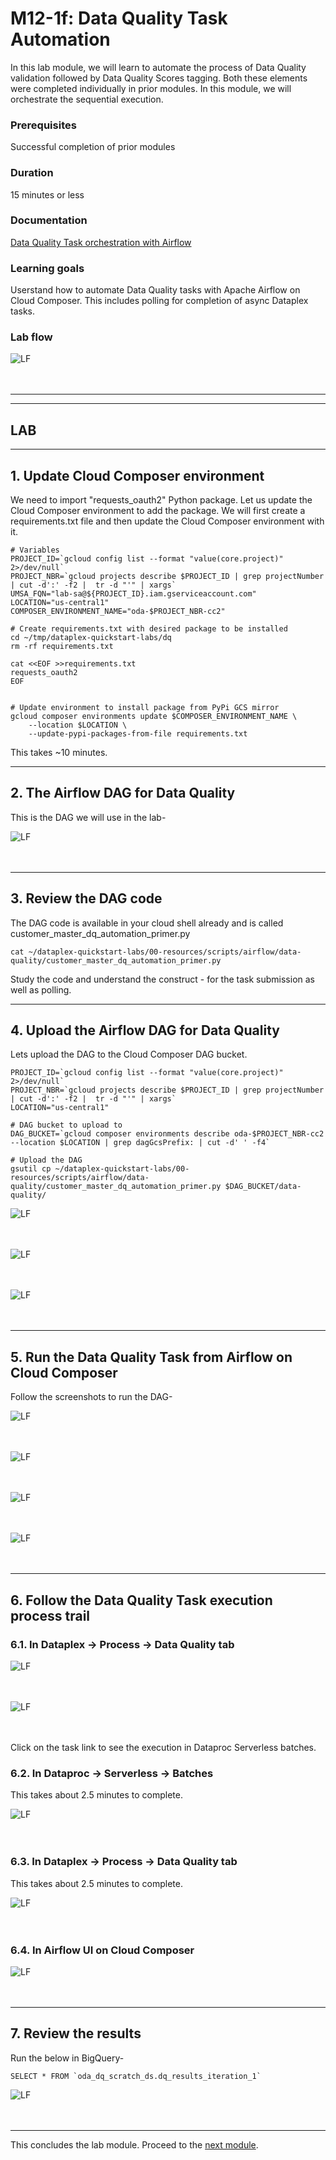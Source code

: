 # M12-1f: Data Quality Task Automation 

In this lab module, we will learn to automate the process of Data Quality validation followed by Data Quality Scores tagging. Both these elements were completed individually in prior modules. In this module, we will orchestrate the sequential execution.

### Prerequisites

Successful completion of prior modules

### Duration

15 minutes or less

### Documentation 

[Data Quality Task orchestration with Airflow](https://github.com/GoogleCloudPlatform/cloud-data-quality/blob/main/scripts/dataproc-workflow-composer/clouddq_composer_dataplex_task_job.py)<br>

### Learning goals

Userstand how to automate Data Quality tasks with Apache Airflow on Cloud Composer. This includes polling for completion of async Dataplex tasks.


### Lab flow

![LF](../01-images/m-12-1-f-landing-page.png)   
<br><br>

<hr>
<hr>

## LAB

<hr>

## 1. Update Cloud Composer environment

We need to import "requests_oauth2" Python package. Let us update the Cloud Composer environment to add the package. We will first create a requirements.txt file and then update the Cloud Composer environment with it.

```
# Variables
PROJECT_ID=`gcloud config list --format "value(core.project)" 2>/dev/null`
PROJECT_NBR=`gcloud projects describe $PROJECT_ID | grep projectNumber | cut -d':' -f2 |  tr -d "'" | xargs`
UMSA_FQN="lab-sa@${PROJECT_ID}.iam.gserviceaccount.com"
LOCATION="us-central1"
COMPOSER_ENVIRONMENT_NAME="oda-$PROJECT_NBR-cc2"

# Create requirements.txt with desired package to be installed
cd ~/tmp/dataplex-quickstart-labs/dq
rm -rf requirements.txt

cat <<EOF >>requirements.txt
requests_oauth2
EOF


# Update environment to install package from PyPi GCS mirror
gcloud composer environments update $COMPOSER_ENVIRONMENT_NAME \
    --location $LOCATION \
    --update-pypi-packages-from-file requirements.txt

```
This takes ~10 minutes.

<hr>

## 2. The Airflow DAG for Data Quality

This is the DAG we will use in the lab-

![LF](../01-images/m-12-1-f-00.png)   
<br><br>

<hr>

## 3. Review the DAG code

The DAG code is available in your cloud shell already and is called customer_master_dq_automation_primer.py

```
cat ~/dataplex-quickstart-labs/00-resources/scripts/airflow/data-quality/customer_master_dq_automation_primer.py
```

Study the code and understand the construct - for the task submission as well as polling.

<hr>

## 4. Upload the Airflow DAG for Data Quality

Lets upload the DAG to the Cloud Composer DAG bucket. 

```
PROJECT_ID=`gcloud config list --format "value(core.project)" 2>/dev/null`
PROJECT_NBR=`gcloud projects describe $PROJECT_ID | grep projectNumber | cut -d':' -f2 |  tr -d "'" | xargs`
LOCATION="us-central1"

# DAG bucket to upload to
DAG_BUCKET=`gcloud composer environments describe oda-$PROJECT_NBR-cc2 --location $LOCATION | grep dagGcsPrefix: | cut -d' ' -f4`

# Upload the DAG
gsutil cp ~/dataplex-quickstart-labs/00-resources/scripts/airflow/data-quality/customer_master_dq_automation_primer.py $DAG_BUCKET/data-quality/
```

![LF](../01-images/m-12-1-f-01.png)   
<br><br>

![LF](../01-images/m-12-1-f-02.png)   
<br><br>

![LF](../01-images/m-12-1-f-03.png)   
<br><br>


<hr>

## 5. Run the Data Quality Task from Airflow on Cloud Composer

Follow the screenshots to run the DAG-

![LF](../01-images/m-12-1-f-04.png)   
<br><br>


![LF](../01-images/m-12-1-f-05.png)   
<br><br>


![LF](../01-images/m-12-1-f-06.png)   
<br><br>


![LF](../01-images/m-12-1-f-07.png)   
<br><br>


<hr>

## 6. Follow the Data Quality Task execution process trail

### 6.1. In Dataplex -> Process -> Data Quality tab

![LF](../01-images/m-12-1-f-08.png)   
<br><br>

![LF](../01-images/m-12-1-f-09.png)   
<br><br>

Click on the task link to see the execution in Dataproc Serverless batches.

### 6.2. In Dataproc -> Serverless -> Batches

This takes about 2.5 minutes to complete.

![LF](../01-images/m-12-1-f-10.png)   
<br><br>

### 6.3. In Dataplex -> Process -> Data Quality tab

This takes about 2.5 minutes to complete.

![LF](../01-images/m-12-1-f-11.png)   
<br><br>

### 6.4. In Airflow UI on Cloud Composer

![LF](../01-images/m-12-1-f-12.png)   
<br><br>


<hr>

## 7. Review the results


Run the below in BigQuery-
```
SELECT * FROM `oda_dq_scratch_ds.dq_results_iteration_1`  
```

![LF](../01-images/m-12-1-f-13.png)   
<br><br>

<hr>

This concludes the lab module. Proceed to the [next module](module-12-1g-dq-complete-automation.md).
